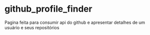 # github_profile_finder
Pagina feita para consumir api do github e apresentar detalhes de um usuário e seus repositórios

